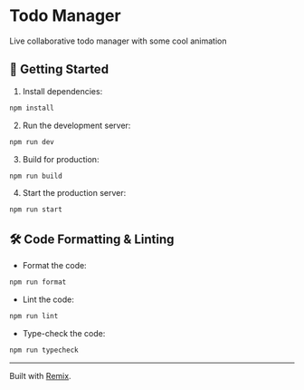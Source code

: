 # Todo Manager

Live collaborative todo manager with some cool animation

## 🚀 Getting Started

1. Install dependencies:

```bash
npm install
```

2. Run the development server:

```bash
npm run dev
```

3. Build for production:

```bash
npm run build
```

4. Start the production server:

```bash
npm run start
```

## 🛠️ Code Formatting & Linting

- Format the code:

```bash
npm run format
```

- Lint the code:

```bash
npm run lint
```

- Type-check the code:

```bash
npm run typecheck
```

---

Built with [Remix](https://remix.run/).
